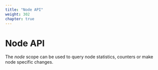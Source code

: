 ```yaml
---
title: "Node API"
weight: 302
chapter: true
---
```


# Node API

The *node* scope can be used to query node statistics, counters or make
node specific changes.
